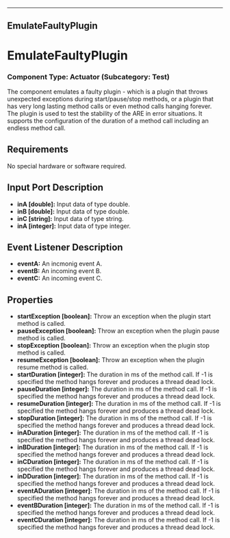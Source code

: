  
---
EmulateFaultyPlugin
---

# EmulateFaultyPlugin

### Component Type: Actuator (Subcategory: Test)

The component emulates a faulty plugin - which is a plugin that throws unexpected exceptions during start/pause/stop methods, or a plugin that has very long lasting method calls or even method calls hanging forever. The plugin is used to test the stability of the ARE in error situations. It supports the configuration of the duration of a method call including an endless method call.

## Requirements

No special hardware or software required.

## Input Port Description

*   **inA \[double\]:** Input data of type double.
*   **inB \[double\]:** Input data of type double.
*   **inC \[string\]:** Input data of type string.
*   **inA \[integer\]:** Input data of type integer.

## Event Listener Description

*   **eventA:** An incmonig event A.
*   **eventB:** An incoming event B.
*   **eventC:** An incoming event C.

## Properties

*   **startException \[boolean\]:** Throw an exception when the plugin start method is called.
*   **pauseException \[boolean\]:** Throw an exception when the plugin pause method is called.
*   **stopException \[boolean\]:** Throw an exception when the plugin stop method is called.
*   **resumeException \[boolean\]:** Throw an exception when the plugin resume method is called.
*   **startDuration \[integer\]:** The duration in ms of the method call. If -1 is specified the method hangs forever and produces a thread dead lock.
*   **pauseDuration \[integer\]:** The duration in ms of the method call. If -1 is specified the method hangs forever and produces a thread dead lock.
*   **resumeDuration \[integer\]:** The duration in ms of the method call. If -1 is specified the method hangs forever and produces a thread dead lock.
*   **stopDuration \[integer\]:** The duration in ms of the method call. If -1 is specified the method hangs forever and produces a thread dead lock.
*   **inADuration \[integer\]:** The duration in ms of the method call. If -1 is specified the method hangs forever and produces a thread dead lock.
*   **inBDuration \[integer\]:** The duration in ms of the method call. If -1 is specified the method hangs forever and produces a thread dead lock.
*   **inCDuration \[integer\]:** The duration in ms of the method call. If -1 is specified the method hangs forever and produces a thread dead lock.
*   **inDDuration \[integer\]:** The duration in ms of the method call. If -1 is specified the method hangs forever and produces a thread dead lock.
*   **eventADuration \[integer\]:** The duration in ms of the method call. If -1 is specified the method hangs forever and produces a thread dead lock.
*   **eventBDuration \[integer\]:** The duration in ms of the method call. If -1 is specified the method hangs forever and produces a thread dead lock.
*   **eventCDuration \[integer\]:** The duration in ms of the method call. If -1 is specified the method hangs forever and produces a thread dead lock.